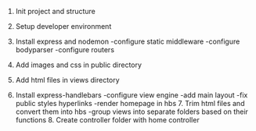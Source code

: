 1. Init project and structure
2. Setup developer environment
3. Install express and nodemon
   -configure static middleware
   -configure bodyparser
   -configure routers

4. Add images and css in public directory
5. Add html files in views directory
6. Install express-handlebars
   -configure view engine
   -add main layout
   -fix public styles hyperlinks
   -render homepage in hbs 
   7. Trim html files and convert them into hbs
   -group views into separate folders based on their functions
   8. Create controller folder with home controller